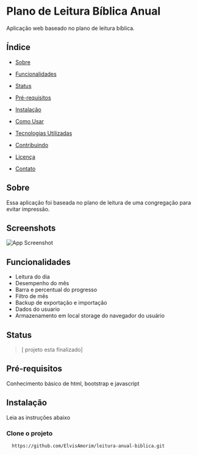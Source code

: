 
# Plano de Leitura Bíblica Anual

Aplicação web baseado no plano de leitura bíblica.


## Índice
- [Sobre](#sobre)

- [Funcionalidades](#funcionalidades)

- [Status](#status)

- [Pré-requisitos](#pré-requisitos)

- [Instalação](#instalação)

- [Como Usar](#como-usar)

- [Tecnologias Utilizadas](#tecnologias-utilizadas)

- [Contribuindo](#contribuindo)

- [Licença](#licença)

- [Contato](#contato)

## Sobre
Essa aplicação foi baseada no plano de leitura de uma congregação para evitar impressão.

## Screenshots

![App Screenshot](https://via.placeholder.com/468x300?text=App+Screenshot+Here)


## Funcionalidades
- Leitura do dia
- Desempenho do mês
- Barra e percentual do progresso
- Filtro de mês
- Backup de exportação e importação
- Dados do usuario
- Armazenamento em local storage do navegador do usuário

## Status
> [ projeto esta finalizado]


## Pré-requisitos
Conhecimento básico de html, bootstrap e javascript

## Instalação
Leia as instruções abaixo


### Clone o projeto
```bash
  https://github.com/ElvisAmorim/leitura-anual-biblica.git
```
